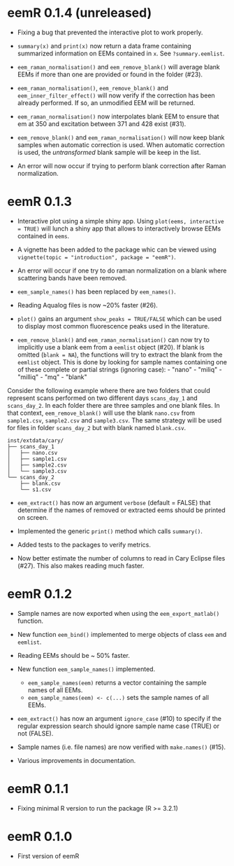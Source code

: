# eemR 0.1.4 (unreleased)

- Fixing a bug that prevented the interactive plot to work properly. 

- `summary(x)` and `print(x)` now return a data frame containing summarized information on EEMs contained in `x`. See `?summary.eemlist`.

- `eem_raman_normalisation()` and `eem_remove_blank()` will average blank EEMs if more than one are provided or found in the folder (#23).

- `eem_raman_normalisation()`, `eem_remove_blank()` and `eem_inner_filter_effect()` will now verify if the correction has been already performed. If so, an unmodified EEM will be returned.

- `eem_raman_normalisation()` now interpolates blank EEM to ensure that em at 350 and excitation between 371 and 428 exist (#31).

- `eem_remove_blank()` and `eem_raman_normalisation()` will now keep blank samples when automatic correction is used. When automatic correction is used, the *untransformed* blank sample will be keep in the list.

- An error will now occur if trying to perform blank correction after Raman normalization. 

# eemR 0.1.3

- Interactive plot using a simple shiny app. Using `plot(eems, interactive = TRUE)` will lunch a shiny app that allows to interactively browse EEMs contained in `eems`.

- A vignette has been added to the package whic can be viewed using `vignette(topic = "introduction", package = "eemR")`.

- An error will occur if one try to do raman normalization on a blank where scattering bands have been removed.

- `eem_sample_names()` has been replaced by `eem_names()`.

- Reading Aqualog files is now ~20% faster (#26).

- `plot()` gains an argument `show_peaks = TRUE/FALSE` which can be used to display most common fluorescence peaks used in the literature. 

- `eem_remove_blank()` and `eem_raman_normalisation()` can now try to implicitly use a blank eem from a `eemlist` object (#20). If blank is omitted (`blank = NA`), the functions will try to extract the blank from the `eemlist` object. This is done by looking for sample names containing one of these complete or partial strings (ignoring case):
      - "nano"
      - "miliq"
      - "milliq"
      - "mq"
      - "blank"

Consider the following example where there are two folders that could represent scans performed on two different days `scans_day_1` and `scans_day_2`. In each folder there are three samples and one blank files. In that context, `eem_remove_blank()` will use the blank `nano.csv` from `sample1.csv`, `sample2.csv` and `sample3.csv`. The same strategy will be used for files in folder `scans_day_2` but with blank named `blank.csv`.

```
inst/extdata/cary/
├── scans_day_1
│   ├── nano.csv
│   ├── sample1.csv
│   ├── sample2.csv
│   └── sample3.csv
└── scans_day_2
    ├── blank.csv
    └── s1.csv
```

- `eem_extract()` has now an argument `verbose` (default = FALSE) that determine if the names of removed or extracted eems should be printed on screen.

- Implemented the generic `print()` method which calls `summary()`.

- Added tests to the packages to verify metrics.

- Now better estimate the number of columns to read in Cary Eclipse files (#27). This also makes reading much faster.

# eemR 0.1.2

- Sample names are now exported when using the `eem_export_matlab()` function.

- New function `eem_bind()` implemented to merge objects of class `eem` and `eemlist`.

- Reading EEMs should be ~ 50% faster.

- New function `eem_sample_names()` implemented.
    - `eem_sample_names(eem)` returns a vector containing the sample names of all EEMs.
    - `eem_sample_names(eem) <- c(...)` sets the sample names of all EEMs.

- `eem_extract()` has now an argument `ignore_case` (#10) to specify if the regular expression search should ignore sample name case (TRUE) or not (FALSE).

- Sample names (i.e. file names) are now verified with `make.names()` (#15).

- Various improvements in documentation.

# eemR 0.1.1

- Fixing minimal R version to run the package (R >= 3.2.1)

# eemR 0.1.0

- First version of eemR
